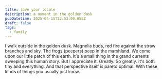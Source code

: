 ```yaml
---
title: love your locale
description: a moment in the golden dusk
pubDatetime: 2025-04-15T22:53:09.058Z
draft: false
tags:
  - family
---
```

I﻿ walk outside in the golden dusk. Magnolia buds, red fire against the straw branches and sky. The frogs (peepers) peep in the marshland. We come upon our little patch of this earth. It's a small thing in the grand currents sweeping this human story. But I appreciate it. Greatly. So greatly. It's both tiny and everything. And that perspective itself is pareto optimal. With these kinds of things you usually just know.